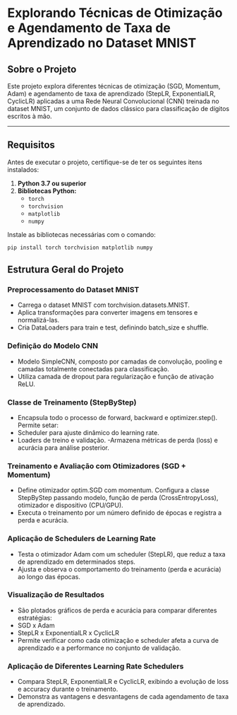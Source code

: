 # Explorando Técnicas de Otimização e Agendamento de Taxa de Aprendizado no Dataset MNIST

## Sobre o Projeto

Este projeto explora diferentes técnicas de otimização (SGD, Momentum, Adam) e agendamento de taxa de aprendizado (StepLR, ExponentialLR, CyclicLR) aplicadas a uma Rede Neural Convolucional (CNN) treinada no dataset MNIST, um conjunto de dados clássico para classificação de dígitos escritos à mão.

---

## Requisitos

Antes de executar o projeto, certifique-se de ter os seguintes itens instalados:

1. **Python 3.7 ou superior**
2. **Bibliotecas Python:**
   - `torch`
   - `torchvision`
   - `matplotlib`
   - `numpy`

Instale as bibliotecas necessárias com o comando:
```bash
pip install torch torchvision matplotlib numpy
```

## Estrutura Geral do Projeto
### Preprocessamento do Dataset MNIST
- Carrega o dataset MNIST com torchvision.datasets.MNIST.
- Aplica transformações para converter imagens em tensores e normalizá-las.
- Cria DataLoaders para train e test, definindo batch_size e shuffle.

### Definição do Modelo CNN

- Modelo SimpleCNN, composto por camadas de convolução, pooling e camadas totalmente conectadas para classificação.
- Utiliza camada de dropout para regularização e função de ativação ReLU.

### Classe de Treinamento (StepByStep)

- Encapsula todo o processo de forward, backward e optimizer.step().
Permite setar:
- Scheduler para ajuste dinâmico do learning rate.
- Loaders de treino e validação.
-Armazena métricas de perda (loss) e acurácia para análise posterior.

### Treinamento e Avaliação com Otimizadores (SGD + Momentum)

- Define otimizador optim.SGD com momentum.
Configura a classe StepByStep passando modelo, função de perda (CrossEntropyLoss), otimizador e dispositivo (CPU/GPU).
- Executa o treinamento por um número definido de épocas e registra a perda e acurácia.

### Aplicação de Schedulers de Learning Rate

- Testa o otimizador Adam com um scheduler (StepLR), que reduz a taxa de aprendizado em determinados steps.
- Ajusta e observa o comportamento do treinamento (perda e acurácia) ao longo das épocas.

### Visualização de Resultados

- São plotados gráficos de perda e acurácia para comparar diferentes estratégias:
- SGD x Adam
- StepLR x ExponentialLR x CyclicLR
- Permite verificar como cada otimização e scheduler afeta a curva de aprendizado e a performance no conjunto de validação.

### Aplicação de Diferentes Learning Rate Schedulers

- Compara StepLR, ExponentialLR e CyclicLR, exibindo a evolução de loss e accuracy durante o treinamento.
- Demonstra as vantagens e desvantagens de cada agendamento de taxa de aprendizado.